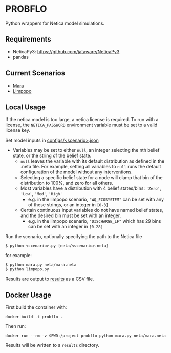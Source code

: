 # PROBFLO
Python wrappers for Netica model simulations.

## Requirements
- NeticaPy3: https://github.com/jataware/NeticaPy3
- pandas

## Current Scenarios
- [Mara](docs/mara.md)
- [Limpopo](docs/limpopo.md)

## Local Usage
If the netica model is too large, a netica license is required. To run with a license, the `NETICA_PASSWORD` environment variable must be set to a valid license key.

Set model inputs in [configs/\<scenario>.json](configs/)
- Variables may be set to either `null`, an integer selecting the nth belief state, or the string of the belief state.
    - `null` leaves the variable with its default distribution as defined in the .neta file. For example, setting all variables to `null` runs the default configuration of the model without any interventions.
    - Selecting a specific belief state for a node will clamp that bin of the distribution to 100%, and zero for all others.
    - Most variables have a distribution with 4 belief states/bins: `'Zero'`, `'Low'`, `'Med'`, `'High'`
        - e.g. in the limpopo scenario, `"WQ_ECOSYSTEM"` can be set with any of these strings, or an integer in `[0-3]`
    - Certain continuous input variables do not have named belief states, and the desired bin must be set with an integer.
        - e.g. in the limpopo scenario, `"DISCHARGE_LF"` which has 29 bins can be set with an integer in `[0-28]`


Run the scenario, optionally specifying the path to the Netica file
```
$ python <scenario>.py [neta/<scenario>.neta]
```
for example:
```
$ python mara.py neta/mara.neta
$ python limpopo.py
```

Results are output to [results](results/) as a CSV file.


## Docker Usage

First build the container with:

```
docker build -t probflo .
```

Then run:

```
docker run --rm -v $PWD:/project probflo python mara.py neta/mara.neta
```

Results will be written to a `results` directory.

